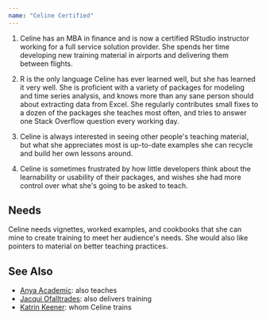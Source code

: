 ```yaml
---
name: "Celine Certified"
---
```


1. Celine has an MBA in finance and is now a certified RStudio instructor
   working for a full service solution provider. She spends her time developing
   new training material in airports and delivering them between flights.

2. R is the only language Celine has ever learned well, but she has learned it
   very well. She is proficient with a variety of packages for modeling and time
   series analysis, and knows more than any sane person should about extracting
   data from Excel. She regularly contributes small fixes to a dozen of the
   packages she teaches most often, and tries to answer one Stack Overflow
   question every working day.

3. Celine is always interested in seeing other people's teaching material, but
   what she appreciates most is up-to-date examples she can recycle and build
   her own lessons around.

4. Celine is sometimes frustrated by how little developers think about the
   learnability or usability of their packages, and wishes she had more control
   over what she's going to be asked to teach.

## Needs

Celine needs vignettes, worked examples, and cookbooks that she can mine to
create training to meet her audience's needs. She would also like pointers to
material on better teaching practices.

## See Also

-   [Anya Academic](../anya-academic/): also teaches
-   [Jacqui Ofalltrades](../jacqui-ofalltrades/): also delivers training
-   [Katrin Keener](../katrin-keener): whom Celine trains
